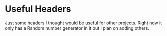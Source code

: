 # Useful Headers
 Just some headers I thought would be useful for other projects.
 Right now it only has a Random number generator in it but I plan on adding others.
